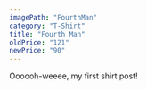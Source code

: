 ```yaml
---
imagePath: "FourthMan"
category: "T-Shirt"
title: "Fourth Man"
oldPrice: "121"
newPrice: "90"
---
```


Oooooh-weeee, my first shirt post!
